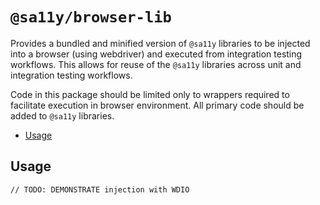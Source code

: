 # `@sa11y/browser-lib`

Provides a bundled and minified version of `@sa11y` libraries to be injected into a browser (using webdriver) and executed from integration testing workflows. This allows for reuse of the `@sa11y` libraries across unit and integration testing workflows.

Code in this package should be limited only to wrappers required to facilitate execution in browser environment. All primary code should be added to `@sa11y` libraries.

<!-- START doctoc generated TOC please keep comment here to allow auto update -->
<!-- DON'T EDIT THIS SECTION, INSTEAD RE-RUN doctoc TO UPDATE -->


- [Usage](#usage)

<!-- END doctoc generated TOC please keep comment here to allow auto update -->

## Usage

```
// TODO: DEMONSTRATE injection with WDIO
```
